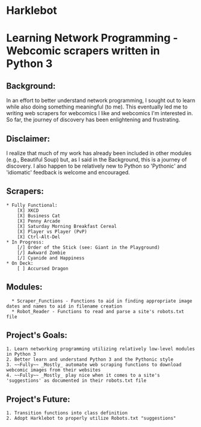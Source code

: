 # Harklebot #
# Learning Network Programming - Webcomic scrapers written in Python 3 #

## Background: ##
  In an effort to better understand network programming, I sought out to learn while also doing something meaningful (to me).  This eventually led me to writing web scrapers for webcomics I like and webcomics I'm interested in.  So far, the journey of discovery has been enlightening and frustrating.
  
## Disclaimer: ##
  I realize that much of my work has already been included in other modules (e.g., Beautiful Soup) but, as I said in the Background, this is a journey of discovery.  I also happen to be relatively new to Python so 'Pythonic' and 'idiomatic' feedback is welcome and encouraged.

## Scrapers: ##
    * Fully Functional:
        [X] XKCD
        [X] Business Cat
        [X] Penny Arcade
        [X] Saturday Morning Breakfast Cereal
        [X] Player vs Player (PvP) 
        [X] Ctrl-Alt-Del
    * In Progress:
        [/] Order of the Stick (see: Giant in the Playground)
        [/] Awkward Zombie
        [/] Cyanide and Happiness
    * On Deck:
        [ ] Accursed Dragon
    
## Modules: ##
      * Scraper_Functions - Functions to aid in finding appropriate image dates and names to aid in filename creation
      * Robot_Reader - Functions to read and parse a site's robots.txt file
  
## Project's Goals: ##
    1. Learn networking programming utilizing relatively low-level modules in Python 3
    2. Better learn and understand Python 3 and the Pythonic style
    3. ~~Fully~~ _Mostly_ automate web scraping functions to download webcomic images from their websites
    4. ~~Fully~~ _Mostly_ play nice when it comes to a site's 'suggestions' as documented in their robots.txt file

## Project's Future: ##
    1. Transition functions into class definition
    2. Adopt Harklebot to properly utilize Robots.txt "suggestions"
